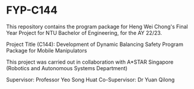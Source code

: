 # FYP-C144
This repository contains the program package for Heng Wei Chong's Final Year Project for NTU Bachelor of Engineering, for the AY 22/23.

Project Title (C144): Development of Dynamic Balancing Safety Program Package for Mobile Manipulators

This project was carried out in collaboration with A*STAR Singapore (Robotics and Autonomous Systems Department)

Supervisor: Professor Yeo Song Huat
Co-Supervisor: Dr Yuan Qilong
